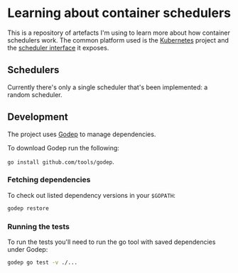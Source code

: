 # Learning about container schedulers

This is a repository of artefacts I'm using to learn more about how
container schedulers work. The common platform used is the
[Kubernetes](https://github.com/GoogleCloudPlatform/kubernetes)
project and the
[scheduler interface](https://github.com/GoogleCloudPlatform/kubernetes/tree/master/pkg/scheduler)
it exposes.

## Schedulers

Currently there's only a single scheduler that's been implemented: a
random scheduler.

## Development

The project uses [Godep](https://github.com/tools/godep) to manage
dependencies.

To download Godep run the following:

`go install github.com/tools/godep`.

### Fetching dependencies

To check out listed dependency versions in your `$GOPATH`:

```bash
godep restore
```

### Running the tests

To run the tests you'll need to run the go tool with saved
dependencies under Godep:

```bash
godep go test -v ./...
```
